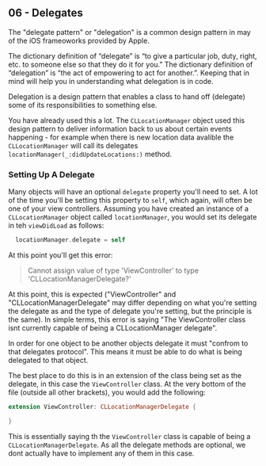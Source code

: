 ## 06 - Delegates

The "delegate pattern" or "delegation" is a common design pattern in may of the iOS frameoworks provided by Apple. 

The dictionary definition of “delegate” is “to give a particular job, duty, right, etc. to someone else so that they do it for you.” The dictionary definition of “delegation” is “the act of empowering to act for another.”. Keeping that in mind will help you in understanding what delegation is in code. 

Delegation is a design pattern that enables a class to hand off (delegate) some of its responsibilities to something else.

You have already used this a lot. The `CLLocationManager` object used this design pattern to deliver information back to us about certain events happening - for example when there is new location data avalible the `CLLocationManager` will call its delegates `locationManager(_:didUpdateLocations:)` method.

### Setting Up A Delegate

Many objects will have an optional `delegate` property you'll need to set. A lot of the time you'll be setting this property to `self`, which again, will often be one of your view controllers. Assuming you have created an instance of a `CLLocationManager` object called `locationManager`, you would set its delegate in teh `viewDidLoad` as follows:

```swift 
  locationManager.delegate = self
```

At this point you'll get this error:

> Cannot assign value of type 'ViewController' to type 'CLLocationManagerDelegate?'


At this point, this is expected ("ViewController" and "CLLocationManagerDelegate" may differ depending on what you're setting the delegate as and the type of delegate you're setting, but the principle is the same). In simple terms, this error is saying "The ViewController class isnt currently capable of being a CLLocationManager delegate". 

In order for one object to be another objects delegate it must "confrom to that delegates protocol". This means it must be able to do what is being delegated to that object. 

The best place to do this is in an extension of the class being set as the delegate, in this case the `ViewController` class. At the very bottom of the file (outside all other brackets), you would add the following: 

```swift
extension ViewController: CLLocationManagerDelegate {

}
```
This is essentially saying th the `ViewController` class is capable of being a `CLLocationManagerDelegate`. As all the delegate methods are optional, we dont actually have to implement any of them in this case.

<!--### Optional vs Non-Optional Delegate Methods-->
